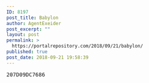 ```yaml
---
ID: 8197
post_title: Babylon
author: AgentExeider
post_excerpt: ""
layout: post
permalink: >
  https://portalrepository.com/2018/09/21/babylon/
published: true
post_date: 2018-09-21 19:58:39
---
```

<pre>207D09DC7686</pre>